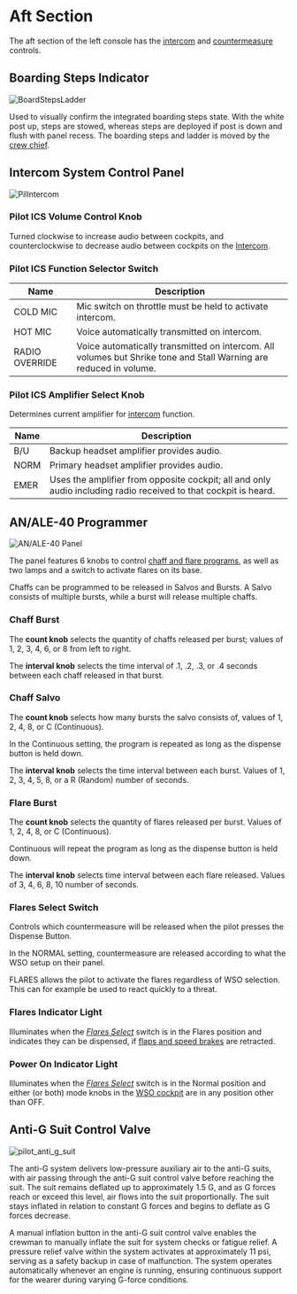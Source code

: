# Aft Section

The aft section of the left console has the [intercom](../../../systems/nav_com/intercom.md)
and [countermeasure](../../../systems/defensive_systems/countermeasures.md) controls.

## Boarding Steps Indicator

![BoardStepsLadder](../../../img/BoardStepsLadder.jpg)

Used to visually confirm the integrated boarding steps state. With
the white post up, steps are stowed, whereas steps are deployed if post
is down and flush with panel recess. The boarding steps and ladder is moved
by the [crew chief](../../../crew_chief/overview.md).

## Intercom System Control Panel

![PilIntercom](../../../img/PilIntercom.jpg)

### Pilot ICS Volume Control Knob

Turned clockwise to increase audio between cockpits, and counterclockwise to
decrease audio between cockpits on the [Intercom](../../../systems/nav_com/intercom.md).

### Pilot ICS Function Selector Switch

| Name           | Description                                                                                                       |
| -------------- | ------------------------------------------------------------------------------------------------------------------|
| COLD MIC       | Mic switch on throttle must be held to activate intercom.                                                         |
| HOT MIC        | Voice automatically transmitted on intercom.                                                                      |
| RADIO OVERRIDE | Voice automatically transmitted on intercom. All volumes but Shrike tone and Stall Warning are reduced in volume. |

### Pilot ICS Amplifier Select Knob

Determines current amplifier for [intercom](../../../systems/nav_com/intercom.md) function.

| Name | Description                                                                                                     |
|------|-----------------------------------------------------------------------------------------------------------------|
| B/U  | Backup headset amplifier provides audio.                                                                        |
| NORM | Primary headset amplifier provides audio.                                                                       |
| EMER | Uses the amplifier from opposite cockpit; all and only audio including radio received to that cockpit is heard. |

## AN/ALE-40 Programmer

![AN/ALE-40 Panel](../../../img/ANALE40Prg.jpg)

The panel features 6 knobs to
control [chaff and flare programs](../../../systems/defensive_systems/countermeasures.md#anale-40-programmer),
as well as two lamps and a switch to activate flares on its base.

Chaffs can be programmed to be released in Salvos and Bursts.
A Salvo consists of multiple bursts, while a burst will release multiple chaffs.

### Chaff Burst

The **count knob** selects the quantity of chaffs released per burst;
values of 1, 2, 3, 4, 6, or 8 from left to right.

The **interval knob** selects the time interval of .1, .2, .3, or .4 seconds
between each chaff released in that burst.

### Chaff Salvo

The **count knob** selects how many bursts the salvo consists of,
values of 1, 2, 4, 8, or C (Continuous).

In the Continuous setting,
the program is repeated as long as the dispense button is held down.

The **interval knob** selects the time interval between each burst.
Values of 1, 2, 3, 4, 5, 8, or a R (Random) number of seconds.

### Flare Burst

The **count knob** selects the quantity of flares released per burst.
Values of 1, 2, 4, 8, or C (Continuous).

Continuous will repeat the program as long as the dispense button is held down.

The **interval knob** selects time interval between each flare released.
Values of 3, 4, 6, 8, 10 number of seconds.

### Flares Select Switch

Controls which countermeasure will be released when the pilot presses the Dispense Button.

In the NORMAL setting, countermeasure are released according to what the WSO setup
on their panel.

FLARES allows the pilot to activate the flares regardless of WSO selection.
This can for example be used to react quickly to a threat.

### Flares Indicator Light

Illuminates when the [_Flares
Select_](../../../systems/defensive_systems/countermeasures.md#flares-select-switch) switch is in
the Flares position and indicates they can be dispensed,
if [flaps and speed brakes](../../../systems/flight_controls_gear/flight_controls.md) are retracted.

### Power On Indicator Light

Illuminates when the [_Flares
Select_](../../../systems/defensive_systems/countermeasures.md#flares-select-switch) switch is in
the Normal position and either (or both) mode knobs in the [WSO cockpit](../../wso/overview.md) are
in any position other than OFF.

## Anti-G Suit Control Valve

![pilot_anti_g_suit](../../../img/pilot_anti_g_valve.jpg)

The anti-G system delivers low-pressure auxiliary air to the anti-G suits, with air passing through
the anti-G suit control valve before reaching the suit. The suit remains deflated up to
approximately 1.5 G, and as G forces reach or exceed this level, air flows into the suit
proportionally. The suit stays inflated in relation to constant G forces and begins to deflate as G
forces decrease.

A manual inflation button in the anti-G suit control valve enables the crewman to manually inflate
the suit for system checks or fatigue relief. A pressure relief valve within the system activates at
approximately 11 psi, serving as a safety backup in case of malfunction. The system operates
automatically whenever an engine is running, ensuring continuous support for the wearer during
varying G-force conditions.
